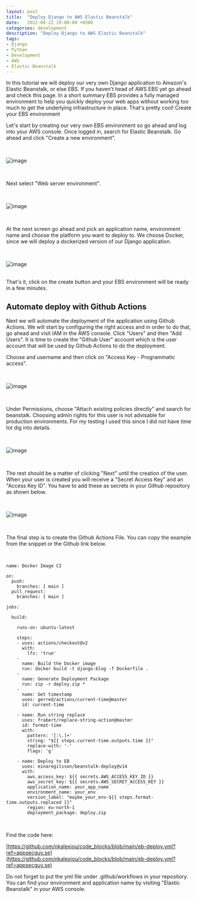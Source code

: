 ```yaml
---
layout: post
title:  "Deploy Django to AWS Elastic Beanstalk"
date:   2022-06-22 19:00:00 +0300
categories: development
description: "Deploy Django to AWS Elastic Beanstalk"
tags:
- Django
- Python
- Development
- AWS
- Elastic Beanstalk
---
```


In this tutorial we will deploy our very own Django application to Amazon's Elastic Beanstalk, or else EBS. If you haven't head of AWS EBS yet go ahead and check this page. In a short summary EBS provides a fully managed environment to help you quickly deploy your web apps without working too much to get the underlying infrastructure in place. That's pretty cool!
Create your EBS environment

Let's start by creating our very own EBS environment so go ahead and log into your AWS console. Once logged in, search for Elastic Beanstalk. Go ahead and click "Create a new environment".

<br>

![image]({{site.baseurl}}/docs/assets/images/2022/aws-elastic-beanstalk.png "Elastic Beanstalk in AWS portal")

<br>

Next select "Web server environment".

<br>

![image]({{site.baseurl}}/docs/assets/images/2022/aws-beanstalk-web-server-env.png "AWS Beanstalk environment")

<br>

At the next screen go ahead and pick an application name, environment name and choose the platform you want to deploy to. We choose Docker, since we will deploy a dockerized version of our Django application.

<br>

![image]({{site.baseurl}}/docs/assets/images/2022/aws-beanstalk-platform-info.png)


<br>
That's it, click on the create button and your EBS environment will be ready in a few minutes.

<br>


## Automate deploy with Github Actions

Next we will automate the deployment of the application using Github Actions. We will start by configuring the right access and in order to do that, go ahead and visit IAM in the AWS console. Click "Users" and then "Add Users". It is time to create the "Github User" account which is the user account that will be used by Github Actions to do the deployment.

Choose and username and then click on "Access Key - Programmatic access".

<br>

![image]({{site.baseurl}}/docs/assets/images/2022/aws-beanstalk-github-actions.png "AWS Beanstalk - automate deploy with Github actions")

<br>

Under Permissions, choose "Attach existing policies directly" and search for beanstalk. Choosing admin rights for this user is not advisable for production environments. For my testing I used this since I did not have time tot dig into details.

<br>

![image]({{site.baseurl}}/docs/assets/images/2022/aws-beanstalk-automation-deploy.png "Github actions deploy automation")

<br>

The rest should be a matter of clicking "Next" until the creation of the user. When your user is created you will receive a "Secret Access Key" and an "Access Key ID". You have to add these as secrets in your Github repository as shown below.

<br>

![image]({{site.baseurl}}/docs/assets/images/2022/aws-github-secrets-deploy.png "AWS Beanstalk deploy secrets")

<br>

The final step is to create the Github Actions File. You can copy the example from the snippet or the Github link below.

<br>


```
name: Docker Image CI

on:
  push:
    branches: [ main ]
  pull_request:
    branches: [ main ]

jobs:

  build:

    runs-on: ubuntu-latest

    steps:
    - uses: actions/checkout@v2
      with:
        lfs: 'true'
    - 
      name: Build the Docker image
      run: docker build -t django-blog -f Dockerfile .
    -
      name: Generate Deployment Package
      run: zip -r deploy.zip *
    -
      name: Get timestamp
      uses: gerred/actions/current-time@master
      id: current-time
        
    - name: Run string replace
      uses: frabert/replace-string-action@master
      id: format-time
      with:
        pattern: '[:\.]+'
        string: "${{ steps.current-time.outputs.time }}"
        replace-with: '-'
        flags: 'g'

    - name: Deploy to EB
      uses: einaregilsson/beanstalk-deploy@v14
      with:
        aws_access_key: ${{ secrets.AWS_ACCESS_KEY_ID }}
        aws_secret_key: ${{ secrets.AWS_SECRET_ACCESS_KEY }}
        application_name: your_app_name
        environment_name: your_env
        version_label: "maybe_your_env-${{ steps.format-time.outputs.replaced }}"
        region: eu-north-1
        deployment_package: deploy.zip
```

<br>

Find the code here:

[https://github.com/nkalexiou/code_blocks/blob/main/eb-deploy.yml?ref=appsecguy.se](https://github.com/nkalexiou/code_blocks/blob/main/eb-deploy.yml?ref=appsecguy.se)

Do not forget to put the yml file under .github/workflows in your repository.  You can find your environment and application name by visiting "Elastic Beanstalk" in your AWS console.